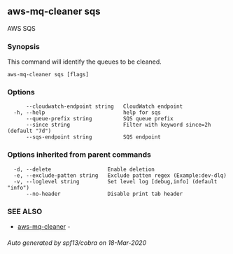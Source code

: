## aws-mq-cleaner sqs

AWS SQS

### Synopsis

This command will identify the queues to be cleaned.

```
aws-mq-cleaner sqs [flags]
```

### Options

```
      --cloudwatch-endpoint string   CloudWatch endpoint
  -h, --help                         help for sqs
      --queue-prefix string          SQS queue prefix
      --since string                 Filter with keyword since=2h (default "7d")
      --sqs-endpoint string          SQS endpoint
```

### Options inherited from parent commands

```
  -d, --delete                  Enable deletion
  -e, --exclude-patten string   Exclude patten regex (Example:dev-dlq)
  -v, --loglevel string         Set level log [debug,info] (default "info")
      --no-header               Disable print tab header
```

### SEE ALSO

* [aws-mq-cleaner](aws-mq-cleaner.md)	 - 

###### Auto generated by spf13/cobra on 18-Mar-2020
